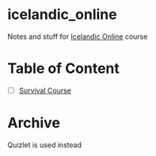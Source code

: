# icelandic_online

Notes and stuff for [Icelandic Online](https://icelandiconline.com) course

# Table of Content

- [ ] [Survival Course](survival_course/)

# Archive

Quizlet is used instead
